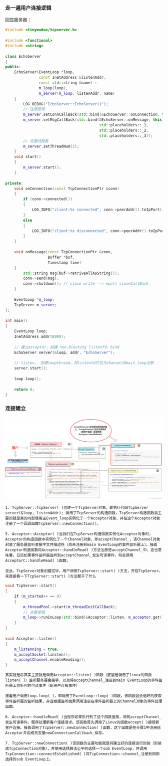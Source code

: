 ### 走一遍用户连接逻辑

回显服务器：
```C++
#include <tinymuduo/tcpserver.h>

#include <functional>
#include <string>

class EchoServer
{
public:
    EchoServer(EventLoop *loop,
               const InetAddress &listenAddr,
               const std::string &name) : 
               m_loop(loop),
               m_server(m_loop, listenAddr, name)
    {
        LOG_DEBUG("EchoServer::EchoServer()");
        // 注册回调
        m_server.setConnCallBack(std::bind(&EchoServer::onConnection, this, std::placeholders::_1));
        m_server.setMsgCallBack(std::bind(&EchoServer::onMessage, this,
                                          std::placeholders::_1,
                                          std::placeholders::_2,
                                          std::placeholders::_3));
        // 设置线程数
        m_server.setThreadNum(3);
    }
    void start()
    {
        m_server.start();
    }

private:
    void onConnection(const TcpConnectionPtr &conn)
    {
        if (conn->connected())
        {
            LOG_INFO("client:%s connected", conn->peerAddr().toIpPort().c_str());
        }
        else
        {
            LOG_INFO("client:%s disconnected", conn->peerAddr().toIpPort().c_str());
        }
    }

    void onMessage(const TcpConnectionPtr &conn,
                   Buffer *buf,
                   Timestamp time)
    {
        std::string msg(buf->retriveAllAsString());
        conn->send(msg);
        conn->shutdown(); // close write --> epoll closeCallBack
    }

    EventLoop *m_loop;
    TcpServer m_server;
};

int main()
{
    EventLoop loop;
    InetAddress addr(8000);

    // 建立acceptor，创建 non-blocking listenfd，bind
    EchoServer server(&loop, addr, "EchoServer");

    // listen， 创建loopthread，将listenfd打包为channel向main_loop注册
    server.start();

    loop.loop();

    return 0;
}
```

### 连接建立

![alt text](photos/connect.png)

    1. TcpServer::TcpServer( )创建一个TcpServer对象，即执行代码TcpServer server(&loop, listenAddr); 调用了TcpServer的构造函数，TcpServer构造函数最主要的就是类的内部使用主Event_loop实例化了一个Acceptor对象，并往这个Acceptor对象注册了一个回调函数TcpServer::newConnection()。

    5. Acceptor::Acceptor( )当我们在TcpServer构造函数实例化Acceptor对象时，Acceptor的构造函数中实例化了一个Channel对象，即acceptChannel_，该Channel对象封装了服务器监听套接字文件描述符（尚未注册到main EventLoop的事件监听器上）。接着Acceptor构造函数将Acceptor::handleRead( )方法注册进acceptChannel_中，这也意味着，日后如果事件监听器监听到acceptChannel_发生可读事件，将会调用AcceptorC::handleRead( )函数。

    至此，TcpServer对象创建完毕，用户调用TcpServer::start( )方法，开启TcpServer。来直接看一下TcpServer::start( )方法都干了什么
```C++
void TcpServer::start()
{
    if (m_started++ == 0)
    {
        m_threadPool->start(m_threadInitCallBack);
        // 主要逻辑
        m_loop->runInLoop(std::bind(&Acceptor::listen, m_acceptor.get()));
    }
}

void Acceptor::listen()
{
    m_listenning = true;
    m_acceptSocket.linsten();
    m_acceptChannel.enableReading();
}
```
    其实就是将其实主要就是调用Acceptor::listen( )函数（底层是调用了linux的函数listen( )）监听服务器套接字，以及将acceptChannel_注册到main EventLoop的事件监听器上监听它的可读事件（新用户连接事件）

    接着用户调用loop.loop( )，即调用了EventLoop::loop( )函数，该函数就会循环的获取事件监听器的监听结果，并且根据监听结果调用注册在事件监听器上的Channel对象的事件处理函数。

    6. Acceptor::handleRead( )当程序如果执行到了这个函数里面，说明acceptChannel_发生可读事件，程序处理新客户连接请求。该函数首先调用了Linux的函数accept( )接受新客户连接。接着调用了TcpServer::newConnection( )函数，这个函数是在步骤1中注册给Acceptor并由成员变量newConnectionCallback_保存。

    7. TcpServer::newConnection( )该函数的主要功能就是将建立好的连接进行封装（封装成TcpConnection对象），并使用选择算法公平的选择一个sub EventLoop，并调用TcpConnection::connectEstablished( )将TcpConnection::channel_注册到刚刚选择的sub EventLoop上。



